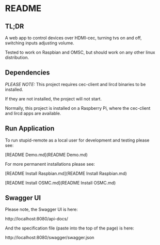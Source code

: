 README
======


TL;DR
-----

A web app to control devices over HDMI-cec, turning tvs on and off, switching inputs adjusting volume.

Tested to work on Raspbian and OMSC, but should work on any other linux distribution.


Dependencies
------------

*PLEASE NOTE:* This project requires cec-client and lircd binaries to be installed.

If they are not installed, the project will not start.

Normally, this project is installed on a Raspberry Pi, where the cec-client and lircd apps are available.


Run Application
---------------

To run stupid-remote as a local user for development and testing please see:

[README Demo.md](README Demo.md)

For more permanent installations please see:

[README Install Raspbian.md](README Install Raspbian.md)

[README Install OSMC.md](README Install OSMC.md)


Swagger UI
----------

Please note, the Swagger UI is here:

http://localhost:8080/api-docs/

And the specification file (paste into the top of the page) is here:

http://localhost:8080/swagger/swagger.json